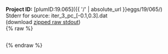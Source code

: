 **Project ID:** [plumID:19.065]({{ '/' | absolute_url }}eggs/19/065/)  
Stderr for source:  iter_3_pc_[-0.1,0.3].dat   
(download [zipped raw stdout](iter_3_pc_[-0.1,0.3].dat.plumed.stdout.txt.zip))  
{% raw %}
<pre>
</pre>
{% endraw %}
